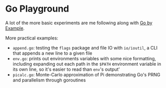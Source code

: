 # Go Playground

A lot of the more basic experiments are me following along with [Go by Example](https://gobyexample.com).

More practical examples:

- `append.go`: testing the `flags` package and file IO with `io/ioutil`, a CLI that appends a new line to a given file
- `env.go`: prints out environments variables with some nice formatting, including expanding out each path in the `$PATH` environment variable in its own line, so it's easier to read than `env`'s output'
- `picalc.go`: Monte-Carlo approximation of Pi demonstrating Go's PRNG and parallelism through goroutines

